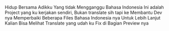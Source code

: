 Hidup Bersama Adikku Yang tidak Mengganggu Bahasa Indonesia
Ini adalah Project yang ku kerjakan sendiri, Bukan translate sih tapi ke Membantu Dev nya Memperbaiki Beberapa Files Bahasa Indonesia nya
Untuk Lebih Lanjut Kalian Bisa Melihat Translate yang udah ku Fix di Bagian Preview nya

